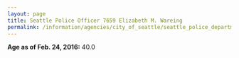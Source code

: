```yaml
---
layout: page
title: Seattle Police Officer 7659 Elizabeth M. Wareing
permalink: /information/agencies/city_of_seattle/seattle_police_department/copbook/7659/
---
```


**Age as of Feb. 24, 2016:** 40.0
